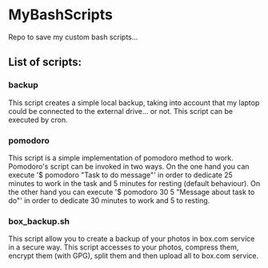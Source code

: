 # MyBashScripts
Repo to save my custom bash scripts...

## List of scripts:

### backup
This script creates a simple local backup, taking into account that my laptop could be connected to the external drive... or not.
This script can be executed by cron.

### pomodoro
This script is a simple implementation of pomodoro method to work.
Pomodoro's script can be invoked in two ways. On the one hand you can execute '$ pomodoro "Task to do message"' in order to dedicate 25 minutes to work in the task and 5 minutes for resting (default behaviour). On the other hand you can execute '$ pomodoro 30 5 "Message about task to do"' in order to dedicate 30 minutes to work and 5 to resting.

### box_backup.sh
This script allow you to create a backup of your photos in box.com service in a secure way. This script accesses to your photos, compress them, encrypt them (with GPG), split them and then upload all to box.com service.
